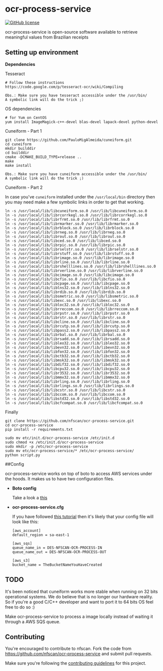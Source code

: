 # ocr-process-service

[![GitHub license](https://img.shields.io/badge/license-MIT-blue.svg)](https://raw.githubusercontent.com/nfscan/ocr-process-service/master/LICENSE)

ocr-process-service is open-source software available to retrieve meaningful values from Brazilian receipts

## Setting up environment

**Dependencies**

Tesseract
```
# Follow these instructions
https://code.google.com/p/tesseract-ocr/wiki/Compiling

Obs.: Make sure you have tesseract accessible under the /usr/bin/ 
A symbolic link will do the trick ;)
```

OS dependencies
```{Shell}
# for Yum on CentOS
yum install ImageMagick-c++-devel blas-devel lapack-devel python-devel
```

Cuneiform - Part 1

```{Shell}
git clone https://github.com/PauloMigAlmeida/cuneiform.git
cd cuneiform
mkdir builddir
cd builddir
cmake -DCMAKE_BUILD_TYPE=release ..
make
make install

Obs.: Make sure you have cuneiform accessible under the /usr/bin/ 
A symbolic link will do the trick ;)
```

Cuneiform - Part 2

In case you've ```cuneiform``` installed under the ```/usr/local/bin``` directory then you may need make a few symbolic links in order to get that working.

```{Shell}
ln -s /usr/local/lib/libcuneiform.so.0 /usr/lib/libcuneiform.so.0
ln -s /usr/local/lib/librcorrkegl.so.0 /usr/lib/librcorrkegl.so.0
ln -s /usr/local/lib/librfrmt.so.0 /usr/lib/librfrmt.so.0
ln -s /usr/local/lib/librmarker.so.0 /usr/lib/librmarker.so.0
ln -s /usr/local/lib/librblock.so.0 /usr/lib/librblock.so.0
ln -s /usr/local/lib/librneg.so.0 /usr/lib/librneg.so.0
ln -s /usr/local/lib/librout.so.0 /usr/lib/librout.so.0
ln -s /usr/local/lib/libced.so.0 /usr/lib/libced.so.0
ln -s /usr/local/lib/librpic.so.0 /usr/lib/librpic.so.0
ln -s /usr/local/lib/librselstr.so.0 /usr/lib/librselstr.so.0
ln -s /usr/local/lib/librstuff.so.0 /usr/lib/librstuff.so.0
ln -s /usr/local/lib/librimage.so.0 /usr/lib/librimage.so.0
ln -s /usr/local/lib/librline.so.0 /usr/lib/librline.so.0
ln -s /usr/local/lib/librshelllines.so.0 /usr/lib/librshelllines.so.0
ln -s /usr/local/lib/librverline.so.0 /usr/lib/librverline.so.0
ln -s /usr/local/lib/libcimage.so.0 /usr/lib/libcimage.so.0
ln -s /usr/local/lib/libcfio.so.0 /usr/lib/libcfio.so.0
ln -s /usr/local/lib/libcpage.so.0 /usr/lib/libcpage.so.0
ln -s /usr/local/lib/liblns32.so.0 /usr/lib/liblns32.so.0
ln -s /usr/local/lib/librdib.so.0 /usr/lib/librdib.so.0
ln -s /usr/local/lib/libsmetric.so.0 /usr/lib/libsmetric.so.0
ln -s /usr/local/lib/libexc.so.0 /usr/lib/libexc.so.0
ln -s /usr/local/lib/libloc32.so.0 /usr/lib/libloc32.so.0
ln -s /usr/local/lib/librreccom.so.0 /usr/lib/librreccom.so.0
ln -s /usr/local/lib/librpstr.so.0 /usr/lib/librpstr.so.0
ln -s /usr/local/lib/librstr.so.0 /usr/lib/librstr.so.0
ln -s /usr/local/lib/libcline.so.0 /usr/lib/libcline.so.0
ln -s /usr/local/lib/librcutp.so.0 /usr/lib/librcutp.so.0
ln -s /usr/local/lib/libpass2.so.0 /usr/lib/libpass2.so.0
ln -s /usr/local/lib/librbal.so.0 /usr/lib/librbal.so.0
ln -s /usr/local/lib/librsadd.so.0 /usr/lib/librsadd.so.0
ln -s /usr/local/lib/libleo32.so.0 /usr/lib/libleo32.so.0
ln -s /usr/local/lib/libevn32.so.0 /usr/lib/libevn32.so.0
ln -s /usr/local/lib/libfon32.so.0 /usr/lib/libfon32.so.0
ln -s /usr/local/lib/libctb32.so.0 /usr/lib/libctb32.so.0
ln -s /usr/local/lib/libmsk32.so.0 /usr/lib/libmsk32.so.0
ln -s /usr/local/lib/libdif32.so.0 /usr/lib/libdif32.so.0
ln -s /usr/local/lib/libcpu32.so.0 /usr/lib/libcpu32.so.0
ln -s /usr/local/lib/libr3532.so.0 /usr/lib/libr3532.so.0
ln -s /usr/local/lib/libmmx32.so.0 /usr/lib/libmmx32.so.0
ln -s /usr/local/lib/librling.so.0 /usr/lib/librling.so.0
ln -s /usr/local/lib/librlings.so.0 /usr/lib/librlings.so.0
ln -s /usr/local/lib/libcstr.so.0 /usr/lib/libcstr.so.0
ln -s /usr/local/lib/libccom.so.0 /usr/lib/libccom.so.0
ln -s /usr/local/lib/libstd32.so.0 /usr/lib/libstd32.so.0
ln -s /usr/local/lib/libcfcompat.so.0 /usr/lib/libcfcompat.so.0
```

Finally
```{Shell}
git clone https://github.com/nfscan/ocr-process-service.git
cd ocr-process-service
pip install -r requirements.txt

sudo mv etc/init.d/ocr-process-service /etc/init.d
sudo chmod +x /etc/init.d/ocr-process-service
sudo mkdir -p /etc/ocr-process-service
sudo mv etc/ocr-process-service/* /etc/ocr-process-service/
python script.py
```

##Config

ocr-process-service works on top of boto to access AWS services under the hoods. It makes us to have two configuration files. 

* **Boto config**

    Take a look a [this](http://boto.readthedocs.org/en/latest/boto_config_tut.html)

* **ocr-process-service.cfg**

    If you have followed [this tutorial](https://github.com/nfscan/nfscan/wiki/Develpment-environment---%5BPortuguese%5D) then it's likely that your config file will look like this:

    ```
    [aws_account]
    default_region = sa-east-1
    
    [aws_sqs]
    queue_name_in = DES-NFSCAN-OCR-PROCESS-IN
    queue_name_out = DES-NFSCAN-OCR-PROCESS-OUT
    
    [aws_s3]
    bucket_name = TheBucketNameYouHaveCreated
    ```

## TODO

It's been noticed that cuneiform works more stable when running on 32 bits operational systems. We do believe that is no longer our hardware reality. So if you're a good C/C++ developer and want to port it to 64 bits OS feel free to do so :)

Make ocr-process-service to process a image locally instead of waiting it through a AWS SQS queue.

## Contributing 

You're encouraged to contribute to nfscan. Fork the code from https://github.com/nfscan/ocr-process-service and submit pull requests.

Make sure you're following the [contributing guidelines](https://github.com/nfscan/ocr-process-service/blob/master/CONTRIBUTING.md) for this project.

